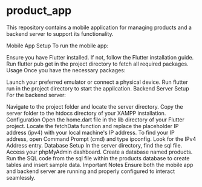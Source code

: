 # product_app
 
This repository contains a mobile application for managing products and a backend server to support its functionality.

Mobile App
Setup
To run the mobile app:

Ensure you have Flutter installed. If not, follow the Flutter installation guide.
Run flutter pub get in the project directory to fetch all required packages.
Usage
Once you have the necessary packages:

Launch your preferred emulator or connect a physical device.
Run flutter run in the project directory to start the application.
Backend Server
Setup
For the backend server:

Navigate to the project folder and locate the server directory.
Copy the server folder to the htdocs directory of your XAMPP installation.
Configuration
Open the home.dart file in the lib directory of your Flutter project.
Locate the fetchData function and replace the placeholder IP address (ipv4) with your local machine's IP address.
To find your IP address, open Command Prompt (cmd) and type ipconfig. Look for the IPv4 Address entry.
Database Setup
In the server directory, find the sql file.
Access your phpMyAdmin dashboard.
Create a database named products.
Run the SQL code from the sql file within the products database to create tables and insert sample data.
Important Notes
Ensure both the mobile app and backend server are running and properly configured to interact seamlessly.